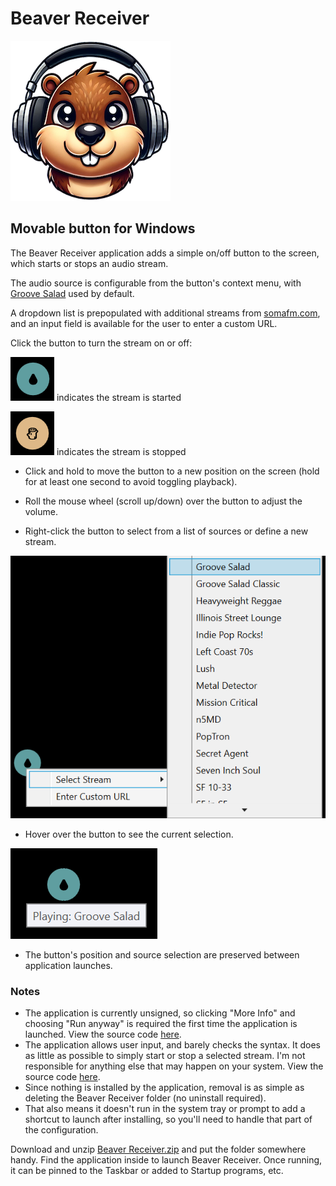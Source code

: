# Beaver Receiver

![icon](/Windows/images/256.png)

## Movable button for Windows

The Beaver Receiver application adds a simple on/off button to the screen, which starts or stops an audio stream.

The audio source is configurable from the button's context menu, with [Groove Salad](https://somafm.com/groovesalad/) used by default.

A dropdown list is prepopulated with additional streams from [somafm.com](https://somafm.com/), and an input field is available for the user to enter a custom URL. 

Click the button to turn the stream on or off:

![streaming.png](images/streaming.png)   indicates the stream is started

![stopped.png](images/stopped.png)   indicates the stream is stopped

* Click and hold to move the button to a new position on the screen (hold for at least one second to avoid toggling playback).

* Roll the mouse wheel (scroll up/down) over the button to adjust the volume.

* Right-click the button to select from a list of sources or define a new stream.

![context_menu.png](images/context_menu.png)

* Hover over the button to see the current selection.

![hover.png](images/hover.png)

* The button's position and source selection are preserved between application launches.

### Notes 

* The application is currently unsigned, so clicking "More Info" and choosing "Run anyway" is required the first time the application is launched. View the source code [here](Source).
* The application allows user input, and barely checks the syntax. It does as little as possible to simply start or stop a selected stream. I'm not responsible for anything else that may happen on your system. View the source code [here](Source).
* Since nothing is installed by the application, removal is as simple as deleting the Beaver Receiver folder (no uninstall required).
* That also means it doesn't run in the system tray or prompt to add a shortcut to launch after installing, so you'll need to handle that part of the configuration.
 
Download and unzip [Beaver Receiver.zip](/Windows/Application/Beaver%20Receiver.zip) and put the folder somewhere handy. Find the application inside to launch Beaver Receiver. Once running, it can be pinned to the Taskbar or added to Startup programs, etc.
